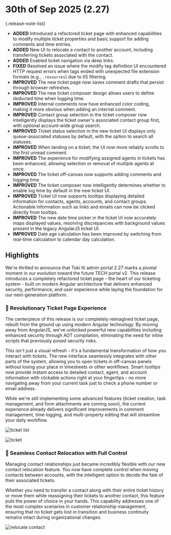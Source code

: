 # 30th of Sep 2025 (2.27)

{.release-note-list}
- **ADDED** Introduced a refactored ticket page with enhanced capabilities to modify multiple ticket properties and basic support for adding comments and time entries.
- **ADDED** New UI to relocate a contact to another account, including transferring tickets associated with the contact.
- **ADDED** Enabled ticket navigation via deep links.
- **FIXED** Resolved an issue where the modify tag definition UI encountered HTTP request errors when tags ended with unexpected file extension formats (e.g., `.resources`) due to IIS filtering.
- **IMPROVED** The new ticket page now saves comment drafts that persist through browser refreshes.
- **IMPROVED** The new ticket composer design allows users to define deducted time when logging time.
- **IMPROVED** Internal comments now have enhanced color coding, making it more obvious when adding an internal comment.
- **IMPROVED** Contact group selection in the ticket composer now intelligently displays the ticket owner's associated contact group first, with optional account-wide group search.
- **IMPROVED** Ticket status selection in the new ticket UI displays only queue-associated statuses by default, with the option to search all statuses.
- **IMPROVED** When landing on a ticket, the UI now more reliably scrolls to the first unread comment.
- **IMPROVED** The experience for modifying assigned agents in tickets has been enhanced, allowing selection or removal of multiple agents at once.
- **IMPROVED** The ticket off-canvas now supports adding comments and logging time.
- **IMPROVED** The ticket composer now intelligently determines whether to enable log time by default in the new ticket UI.
- **IMPROVED** Ticket UI now supports tooltips displaying detailed information for contacts, agents, accounts, and contact groups. Actionable information such as links and emails can now be clicked directly from tooltips.
- **IMPROVED** The new date time picker in the ticket UI now accurately maps displayed values, resolving discrepancies with background values present in the legacy AngularJS ticket UI.
- **IMPROVED** Date age calculation has been improved by switching from real-time calculation to calendar day calculation.

## Highlights

We're thrilled to announce that Toki Iti admin portal 2.27 marks a pivotal moment in our evolution toward the future TECH portal v2. This release introduces a completely refactored ticket page - the heart of our ticketing system - built on modern Angular architecture that delivers enhanced security, performance, and user experience while laying the foundation for our next-generation platform.

### 🎯 Revolutionary Ticket Page Experience

The centerpiece of this release is our completely reimagined ticket page, rebuilt from the ground up using modern Angular technology. By moving away from AngularJS, we've unlocked powerful new capabilities including enhanced security through AOT compilation, eliminating the need for inline scripts that previously posed security risks.

This isn't just a visual refresh - it's a fundamental transformation of how you interact with tickets. The new interface seamlessly integrates with other parts of the system, allowing you to open tickets in off-canvas panels without losing your place in timesheets or other workflows. Smart tooltips now provide instant access to detailed contact, agent, and account information with clickable actions right at your fingertips - no more navigating away from your current task just to check a phone number or email address.

While we're still implementing some advanced features (ticket creation, task management, and form attachments are coming soon), the current experience already delivers significant improvements in comment management, time logging, and multi-property editing that will streamline your daily workflow.

![ticket list](https://github.com/user-attachments/assets/513357e4-eb17-4120-9adf-2818955667a3)

![ticket](https://github.com/user-attachments/assets/51c613dd-7be0-4f3a-813f-1a2450947e00)


### 🔄 Seamless Contact Relocation with Full Control

Managing contact relationships just became incredibly flexible with our new contact relocation feature. You now have complete control when moving contacts between accounts, with the intelligent option to decide the fate of their associated tickets.

Whether you need to transfer a contact along with their entire ticket history or move them while reassigning their tickets to another contact, this feature puts the power of choice in your hands. This capability addresses one of the most complex scenarios in customer relationship management, ensuring that no ticket gets lost in transition and business continuity remains intact during organizational changes.

![relocate contact](https://github.com/user-attachments/assets/28b544e5-35c4-4e70-b47a-64d3d4838715)
